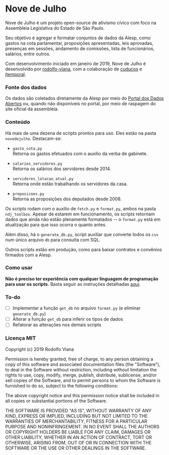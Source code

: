 # __Nove de Julho__

Nove de Julho é um projeto open-source de ativismo cívico com foco na Assembleia Legislativa do Estado de São Paulo.

Seu objetivo é agregar e formatar conjuntos de dados da Alesp, como gastos na cota parlamentar, proposições apresentadas, leis aprovadas, presenças em sessões, andamento de comissões, lista de funcionários, salários, entre outros.

Com desenvolvimento iniciado em janeiro de 2019, Nove de Julho é desenvolvido por [rodolfo-viana](https://github.com/rodolfo-viana), com a colaboração de [cuducos](https://github.com/cuducos) e [jtemporal](https://github.com/jtemporal).

### Fonte dos dados

Os dados são coletados diretamente da Alesp por meio do [Portal dos Dados Abertos](https://www.al.sp.gov.br/dados-abertos/) ou, quando não disponíveis no portal, por meio de raspagem do site oficial da assembleia.

### Conteúdo

Há mais de uma dezena de scripts prontos para uso. Eles estão na pasta `novedejulho`. Destacam-se:

- `gasto_cota.py`<br>
Retorna os gastos efetuados com o auxílio da verba de gabinete.

- `salarios_servidores.py`<br>
Retorna os salários dos servidores desde 2014.

- `servidores_lotacao_atual.py`<br>
Retorna onde estão trabalhando os servidores da casa.

- `proposicoes.py`<br>
Retorna as proposições dos deputados desde 2008.

Os scripts rodam com o auxílio de `fetch.py` e `format.py`, ambos na pasta `ndj_toolbox`. Apesar de estarem em funcionamento, os scripts retornam dados que ainda não estão plenamente formatados -- o `format.py` está em atualização para que isso ocorra o quanto antes.

Além disso, há o `generate_db.py`, script auxiliar que converte todos os `csv` num único arquivo `db` para consulta com SQL.

Outros scripts estão em produção, como para baixar contratos e convênios firmados com a Alesp.

### Como usar

__Não é preciso ter experiência com qualquer linguagem de programação para usar os scripts.__ Basta seguir as instruções detalhadas [aqui](https://github.com/rodolfo-viana/novedejulho/blob/master/como_usar.md).

### To-do

- [ ] Implementar a função `get_db` no arquivo `format.py` (e eliminar `generate_db.py`)
- [ ] Alterar a função `get_db` para inferir os tipos de dados
- [ ] Refatorar as alterações nos demais scripts

### Licença MIT

Copyright (c) 2019 Rodolfo Viana

Permission is hereby granted, free of charge, to any person obtaining a copy of this software and associated documentation files (the "Software"), to deal in the Software without restriction, including without limitation the rights to use, copy, modify, merge, publish, distribute, sublicense, and/or sell copies of the Software, and to permit persons to whom the Software is furnished to do so, subject to the following conditions:

The above copyright notice and this permission notice shall be included in all copies or substantial portions of the Software.

THE SOFTWARE IS PROVIDED "AS IS", WITHOUT WARRANTY OF ANY KIND, EXPRESS OR IMPLIED, INCLUDING BUT NOT LIMITED TO THE WARRANTIES OF MERCHANTABILITY, FITNESS FOR A PARTICULAR PURPOSE AND NONINFRINGEMENT. IN NO EVENT SHALL THE AUTHORS OR COPYRIGHT HOLDERS BE LIABLE FOR ANY CLAIM, DAMAGES OR OTHER LIABILITY, WHETHER IN AN ACTION OF CONTRACT, TORT OR OTHERWISE, ARISING FROM, OUT OF OR IN CONNECTION WITH THE SOFTWARE OR THE USE OR OTHER DEALINGS IN THE SOFTWARE.
